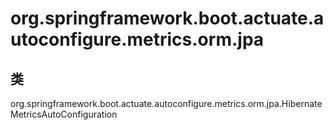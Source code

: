 # org.springframework.boot.actuate.autoconfigure.metrics.orm.jpa

## 类

org.springframework.boot.actuate.autoconfigure.metrics.orm.jpa.HibernateMetricsAutoConfiguration




